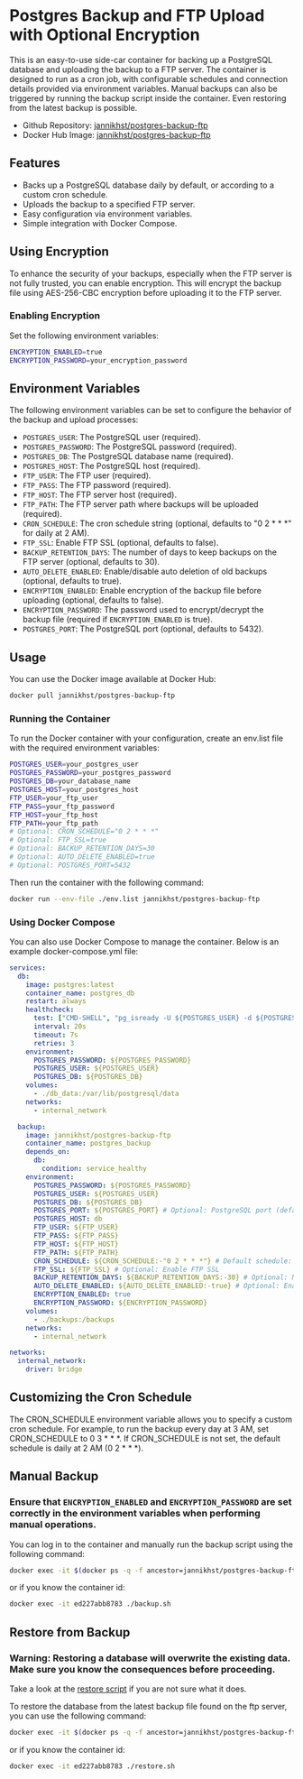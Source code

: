 # Postgres Backup and FTP Upload with Optional Encryption

This is an easy-to-use side-car container for backing up a PostgreSQL database and uploading the backup to a FTP server. The container is designed to run as a cron job, with configurable schedules and connection details provided via environment variables. Manual backups can also be triggered by running the backup script inside the container. Even restoring from the latest backup is possible.

- Github Repository: [jannikhst/postgres-backup-ftp](https://github.com/jannikhst/postgres-backup-ftp)
- Docker Hub Image: [jannikhst/postgres-backup-ftp](https://hub.docker.com/r/jannikhst/postgres-backup-ftp)

## Features

- Backs up a PostgreSQL database daily by default, or according to a custom cron schedule.
- Uploads the backup to a specified FTP server.
- Easy configuration via environment variables.
- Simple integration with Docker Compose.

## Using Encryption

To enhance the security of your backups, especially when the FTP server is not fully trusted, you can enable encryption. This will encrypt the backup file using AES-256-CBC encryption before uploading it to the FTP server.

### Enabling Encryption

Set the following environment variables:

```sh
ENCRYPTION_ENABLED=true
ENCRYPTION_PASSWORD=your_encryption_password
```

## Environment Variables

The following environment variables can be set to configure the behavior of the backup and upload processes:

- `POSTGRES_USER`: The PostgreSQL user (required).
- `POSTGRES_PASSWORD`: The PostgreSQL password (required).
- `POSTGRES_DB`: The PostgreSQL database name (required).
- `POSTGRES_HOST`: The PostgreSQL host (required).
- `FTP_USER`: The FTP user (required).
- `FTP_PASS`: The FTP password (required).
- `FTP_HOST`: The FTP server host (required).
- `FTP_PATH`: The FTP server path where backups will be uploaded (required).
- `CRON_SCHEDULE`: The cron schedule string (optional, defaults to "0 2 * * *" for daily at 2 AM).
- `FTP_SSL`: Enable FTP SSL (optional, defaults to false).
- `BACKUP_RETENTION_DAYS`: The number of days to keep backups on the FTP server (optional, defaults to 30).
- `AUTO_DELETE_ENABLED`: Enable/disable auto deletion of old backups (optional, defaults to true).
- `ENCRYPTION_ENABLED`: Enable encryption of the backup file before uploading (optional, defaults to false).
- `ENCRYPTION_PASSWORD`: The password used to encrypt/decrypt the backup file (required if `ENCRYPTION_ENABLED` is true).
- `POSTGRES_PORT`: The PostgreSQL port (optional, defaults to 5432).

## Usage
You can use the Docker image available at Docker Hub:

```sh
docker pull jannikhst/postgres-backup-ftp
```

### Running the Container

To run the Docker container with your configuration, create an env.list file with the required environment variables:

```sh
POSTGRES_USER=your_postgres_user
POSTGRES_PASSWORD=your_postgres_password
POSTGRES_DB=your_database_name
POSTGRES_HOST=your_postgres_host
FTP_USER=your_ftp_user
FTP_PASS=your_ftp_password
FTP_HOST=your_ftp_host
FTP_PATH=your_ftp_path
# Optional: CRON_SCHEDULE="0 2 * * *"
# Optional: FTP_SSL=true
# Optional: BACKUP_RETENTION_DAYS=30
# Optional: AUTO_DELETE_ENABLED=true
# Optional: POSTGRES_PORT=5432
```

Then run the container with the following command:

```sh
docker run --env-file ./env.list jannikhst/postgres-backup-ftp
```

### Using Docker Compose

You can also use Docker Compose to manage the container. Below is an example docker-compose.yml file:

```yaml
services:
  db:
    image: postgres:latest
    container_name: postgres_db
    restart: always
    healthcheck:
      test: ["CMD-SHELL", "pg_isready -U ${POSTGRES_USER} -d ${POSTGRES_DB} || exit 1"]
      interval: 20s
      timeout: 7s
      retries: 3
    environment:
      POSTGRES_PASSWORD: ${POSTGRES_PASSWORD}
      POSTGRES_USER: ${POSTGRES_USER}
      POSTGRES_DB: ${POSTGRES_DB}
    volumes:
      - ./db_data:/var/lib/postgresql/data
    networks:
      - internal_network

  backup:
    image: jannikhst/postgres-backup-ftp
    container_name: postgres_backup
    depends_on:
      db:
        condition: service_healthy
    environment:
      POSTGRES_PASSWORD: ${POSTGRES_PASSWORD}
      POSTGRES_USER: ${POSTGRES_USER}
      POSTGRES_DB: ${POSTGRES_DB}
      POSTGRES_PORT: ${POSTGRES_PORT} # Optional: PostgreSQL port (default: 5432)
      POSTGRES_HOST: db
      FTP_USER: ${FTP_USER}
      FTP_PASS: ${FTP_PASS}
      FTP_HOST: ${FTP_HOST}
      FTP_PATH: ${FTP_PATH}
      CRON_SCHEDULE: ${CRON_SCHEDULE:-"0 2 * * *"} # Default schedule: daily at 2 AM
      FTP_SSL: ${FTP_SSL} # Optional: Enable FTP SSL
      BACKUP_RETENTION_DAYS: ${BACKUP_RETENTION_DAYS:-30} # Optional: Number of days to keep backups
      AUTO_DELETE_ENABLED: ${AUTO_DELETE_ENABLED:-true} # Optional: Enable/disable auto deletion of old backups
      ENCRYPTION_ENABLED: true
      ENCRYPTION_PASSWORD: ${ENCRYPTION_PASSWORD}
    volumes:
      - ./backups:/backups
    networks:
      - internal_network

networks:
  internal_network:
    driver: bridge
```

## Customizing the Cron Schedule
The CRON_SCHEDULE environment variable allows you to specify a custom cron schedule. For example, to run the backup every day at 3 AM, set CRON_SCHEDULE to 0 3 * * *. If CRON_SCHEDULE is not set, the default schedule is daily at 2 AM (0 2 * * *).

## Manual Backup
### Ensure that `ENCRYPTION_ENABLED` and `ENCRYPTION_PASSWORD` are set correctly in the environment variables when performing manual operations.
You can log in to the container and manually run the backup script using the following command:

```sh
docker exec -it $(docker ps -q -f ancestor=jannikhst/postgres-backup-ftp) /scripts/backup.sh
```

or if you know the container id:

```sh
docker exec -it ed227abb8783 ./backup.sh
```


## Restore from Backup

### Warning: Restoring a database will overwrite the existing data. Make sure you know the consequences before proceeding.

Take a look at the [restore script](https://github.com/jannikhst/postgres-backup-ftp/blob/main/restore.sh#L74) if you are not sure what it does.

To restore the database from the latest backup file found on the ftp server, you can use the following command:

```sh
docker exec -it $(docker ps -q -f ancestor=jannikhst/postgres-backup-ftp) /scripts/restore.sh
```
or if you know the container id:

```sh
docker exec -it ed227abb8783 ./restore.sh
```
